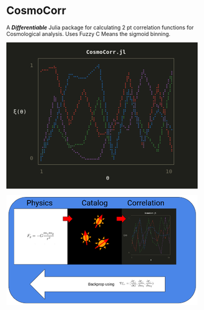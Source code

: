 # CosmoCorr  

A ***Differentiable*** Julia package for calculating 2 pt correlation functions for Cosmological analysis. Uses Fuzzy C Means the sigmoid binning.

![image](assets/final_CC.png)

![image](assets/process.png)
